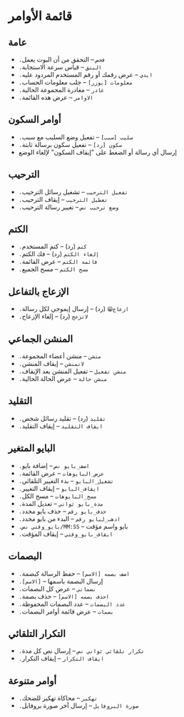 # قائمة الأوامر

## عامة
- `.فحص` – التحقق من أن البوت يعمل
- `.البنق` – قياس سرعة الاستجابة
- `.ايدي` – عرض رقمك أو رقم المستخدم المردود عليه
- `.معلومات [يوزر]` – جلب معلومات الحساب
- `.غادر` – مغادرة المجموعة الحالية
- `.الاوامر` – عرض هذه القائمة

## أوامر السكون
- `.سليب [سبب]` – تفعيل وضع السليب مع سبب
- `.سكون [رد]` – تفعيل سكون برسالة ثابتة
- إرسال أي رسالة أو الضغط على "إيقاف السكون" لإلغاء الوضع

## الترحيب
- `.تفعيل الترحيب` – تشغيل رسائل الترحيب
- `.تعطيل الترحيب` – إيقاف الترحيب
- `.وضع ترحيب نص` – تغيير رسالة الترحيب

## الكتم
- `.كتم` (رد) – كتم المستخدم
- `.إلغاء الكتم` (رد) – فك الكتم
- `.قائمة الكتم` – عرض القائمة
- `.مسح الكتم` – مسح الجميع

## الإزعاج بالتفاعل
- `.ازعاج😁` (رد) – إرسال إيموجي لكل رسالة
- `.لاتزعج` (رد) – إلغاء الإزعاج

## المنشن الجماعي
- `.منشن` – منشن أعضاء المجموعة
- `.لاتمنشن` – إيقاف المنشن
- `.منشن تفعيل` – تفعيل المنشن بعد الإيقاف
- `.منشن حالة` – عرض الحالة الحالية

## التقليد
- `.تقليد` (رد) – تقليد رسائل شخص
- `.ايقاف التقليد` – إيقاف التقليد

## البايو المتغير
- `.اضف_بايو نص` – إضافة بايو
- `.عرض_البايوهات` – عرض القائمة
- `.تشغيل_البايو` – بدء التغيير التلقائي
- `.ايقاف_البايو` – إيقاف التغيير
- `.مسح_البايوهات` – مسح الكل
- `.مدة_بايو ثواني` – تعديل المدة
- `.حذف_بايو رقم` – حذف بايو محدد
- `.اذهب_لبايو رقم` – البدء من بايو محدد
- `.بايو_وقتي نص/MM:SS` – بايو واسم مؤقت
- `.ايقاف_بايو_وقتي` – إيقاف المؤقت

## البصمات
- `.اضف بصمه [الاسم]` – حفظ الرسالة كبصمة
- `.[الاسم]` – إرسال البصمة باسمها
- `.بصماتي` – عرض كل البصمات
- `.احذف بصمه [الاسم]` – حذف بصمة
- `.عدد البصمات` – عدد البصمات المحفوظة
- `.بصمات` – عرض قائمة أوامر البصمات

## التكرار التلقائي
- `.تكرار تلقائي ثواني نص` – إرسال نص كل مدة
- `.ايقاف التكرار` – إيقاف التكرار

## أوامر متنوعة
- `.تهكير` – محاكاة تهكير للضحك
- `.صورة البروفايل` – إرسال آخر صورة بروفايل

